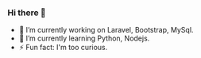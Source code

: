### Hi there 👋

- 🔭 I’m currently working on Laravel, Bootstrap, MySql.
- 🌱 I’m currently learning Python, Nodejs.
- ⚡ Fun fact: I'm too curious.
